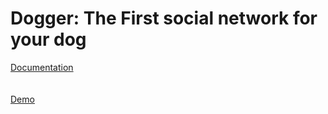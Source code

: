 # Dogger: The First social network for your dog

[Documentation](docs)          
<br/><br/>
[Demo](http://dogger.surge.sh)          
